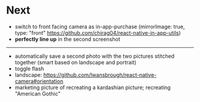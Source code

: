 # Next

* switch to front facing camera as in-app-purchase (mirrorImage: true, type: "front" https://github.com/chirag04/react-native-in-app-utils)
* **perfectly line up** in the second screenshot

---

* automatically save a second photo with the two pictures stitched together (smart based on landscape and portrait)
* toggle flash
* landscape: https://github.com/lwansbrough/react-native-camera#orientation
* marketing picture of recreating a kardashian picture; recreating "American Gothic"
